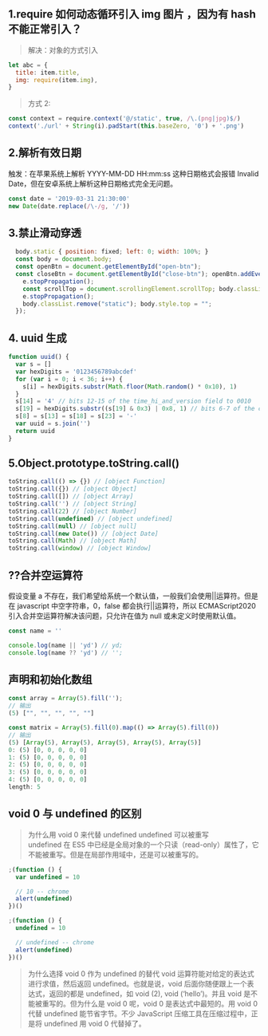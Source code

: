 <!--
 * @Author: your name
 * @Date: 2021-10-09 09:47:16
 * @LastEditTime: 2021-12-07 14:27:04
 * @LastEditors: Please set LastEditors
 * @Description: In User Settings Edit
 * @FilePath: \lcz_document\docs\js\accumulation.md
-->

## 1.require 如何动态循环引入 img 图片 ，因为有 hash 不能正常引入？

> 解决：对象的方式引入

```js
let abc = {
  title: item.title,
  img: require(item.img),
}
```

> 方式 2:

```js
const context = require.context('@/static', true, /\.(png|jpg)$/)
context('./url' + String(i).padStart(this.baseZero, '0') + '.png')
```

## 2.解析有效日期

触发：在苹果系统上解析 YYYY-MM-DD HH:mm:ss 这种日期格式会报错 Invalid Date，但在安卓系统上解析这种日期格式完全无问题。

```js
const date = '2019-03-31 21:30:00'
new Date(date.replace(/\-/g, '/'))
```

## 3.禁止滑动穿透

```js
  body.static { position: fixed; left: 0; width: 100%; }
  const body = document.body;
  const openBtn = document.getElementById("open-btn");
  const closeBtn = document.getElementById("close-btn"); openBtn.addEventListener("click", e => {
    e.stopPropagation();
    const scrollTop = document.scrollingElement.scrollTop; body.classList.add("static"); body.style.top = `-${scrollTop}px`; }); closeBtn.addEventListener("click", e => {
    e.stopPropagation();
    body.classList.remove("static"); body.style.top = "";
  });


```

## 4. uuid 生成

```js
function uuid() {
  var s = []
  var hexDigits = '0123456789abcdef'
  for (var i = 0; i < 36; i++) {
    s[i] = hexDigits.substr(Math.floor(Math.random() * 0x10), 1)
  }
  s[14] = '4' // bits 12-15 of the time_hi_and_version field to 0010
  s[19] = hexDigits.substr((s[19] & 0x3) | 0x8, 1) // bits 6-7 of the clock_seq_hi_and_reserved to 01
  s[8] = s[13] = s[18] = s[23] = '-'
  var uuid = s.join('')
  return uuid
}
```

## 5.Object.prototype.toString.call()

```js
toString.call(() => {}) // [object Function]
toString.call({}) // [object Object]
toString.call([]) // [object Array]
toString.call('') // [object String]
toString.call(22) // [object Number]
toString.call(undefined) // [object undefined]
toString.call(null) // [object null]
toString.call(new Date()) // [object Date]
toString.call(Math) // [object Math]
toString.call(window) // [object Window]
```

## ??合并空运算符

假设变量 a 不存在，我们希望给系统一个默认值，一般我们会使用||运算符。但是在 javascript 中空字符串，0，false 都会执行||运算符，所以 ECMAScript2020 引入合并空运算符解决该问题，只允许在值为 null 或未定义时使用默认值。

<!-- null 和 undefined 时才会执行 ??  -->

```js
const name = ''

console.log(name || 'yd') // yd;
console.log(name ?? 'yd') // '';
```

## 声明和初始化数组

```js
const array = Array(5).fill('');
// 输出
(5) ["", "", "", "", ""]

const matrix = Array(5).fill(0).map(() => Array(5).fill(0))
// 输出
(5) [Array(5), Array(5), Array(5), Array(5), Array(5)]
0: (5) [0, 0, 0, 0, 0]
1: (5) [0, 0, 0, 0, 0]
2: (5) [0, 0, 0, 0, 0]
3: (5) [0, 0, 0, 0, 0]
4: (5) [0, 0, 0, 0, 0]
length: 5
```

## void 0 与 undefined 的区别

> 为什么用 void 0 来代替 undefined
> undefined 可以被重写  
> undefined 在 ES5 中已经是全局对象的一个只读（read-only）属性了，它不能被重写。但是在局部作用域中，还是可以被重写的。

```js
;(function () {
  var undefined = 10

  // 10 -- chrome
  alert(undefined)
})()

;(function () {
  undefined = 10

  // undefined -- chrome
  alert(undefined)
})()
```

> 为什么选择 void 0 作为 undefined 的替代
> void 运算符能对给定的表达式进行求值，然后返回 undefined。也就是说，void 后面你随便跟上一个表达式，返回的都是 undefined，如 void (2), void (‘hello’)。并且 void 是不能被重写的。但为什么是 void 0 呢，void 0 是表达式中最短的。用 void 0 代替 undefined 能节省字节。不少 JavaScript 压缩工具在压缩过程中，正是将 undefined 用 void 0 代替掉了。
